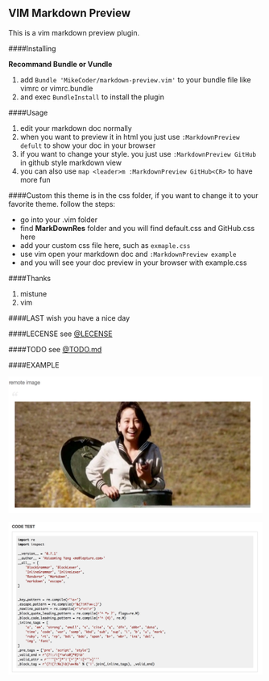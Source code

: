 VIM Markdown Preview
---

This is a vim markdown preview plugin.

####Installing

**Recommand Bundle or Vundle**

1. add `Bundle 'MikeCoder/markdown-preview.vim'` to your bundle file like vimrc or vimrc.bundle
2. and exec `BundleInstall` to install the plugin

####Usage

1. edit your markdown doc normally
2. when you want to preview it in html you just use `:MarkdownPreview defult` to show your doc in your browser
3. if you want to change your style. you just use `:MarkdownPreview GitHub` in github style markdown view
4. you can also use `map <leader>m :MarkdownPreview GitHub<CR>` to have more fun

####Custom
this theme is in the css folder, if you want to change it to your favorite theme. follow the steps:

- go into your .vim folder
- find **MarkDownRes** folder and you will find default.css and GitHub.css here
- add your custom css file here, such as `exmaple.css`
- use vim open your markdown doc and `:MarkdownPreview example`
- and you will see your doc preview in your browser with example.css

####Thanks
1. mistune
2. vim

####LAST
wish you have a nice day

####LECENSE
see [@LECENSE](https://githu.com/MikeCoder/markdown-preview.vim/blob/master/LECENSE)

####TODO
see [@TODO.md](https://github.com/MikeCoder/markdown-preview.vim/blob/master/TODO.md)

####EXAMPLE

![Test Image](./images/image-test.png)

![Test Code](./images/code-test.png)

